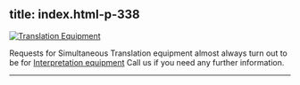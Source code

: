  title: index.html-p-338
----------------------------------------------------------

[ ![Translation Equipment](/wp-content/uploads/2011/09/81-300x225.jpg)](/wp-content/uploads/2011/09/81.jpg)

Requests for Simultaneous Translation equipment almost always turn out to be for  [Interpretation equipment](/?cat=4) Call us if you need any further information.




----------------------------------------------------------
